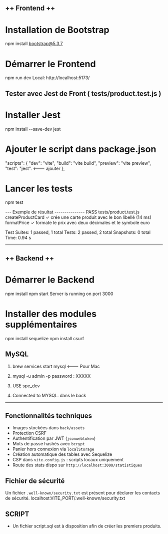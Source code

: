 
  ## ++ Frontend  ++ 
  # Installation de Bootstrap
  npm install bootstrap@5.3.7

  # Démarrer le Frontend
  npm run dev
  Local:  http://localhost:5173/


  ## Tester avec Jest de Front  ( tests/product.test.js )
  # Installer Jest
  npm install --save-dev jest

  # Ajouter le script dans package.json

  "scripts": {
      "dev": "vite",
      "build": "vite build",
      "preview": "vite preview",
      "test": "jest". <--- ajouter
    },

  # Lancer les tests
  npm test

  ---  Exemple de résultat ---------------
  PASS  tests/product.test.js
    createProductCard
      ✓ crée une carte produit avec le bon libellé (14 ms)
    formatPrice
      ✓ formate le prix avec deux décimales et le symbole euro

  Test Suites: 1 passed, 1 total
  Tests:       2 passed, 2 total
  Snapshots:   0 total
  Time:        0.94 s

  -----------------------------------------

  ## ++ Backend ++
  # Démarrer le Backend
  npm install
  npm start
  Server is running on port 3000

  # Installer des modules supplémentaires
  npm install sequelize
  npm install csurf

  ## MySQL
  1. brew services start mysql <--- Pour Mac
  1. mysql -u admin -p
  password : XXXXX

  2. USE spe_dev
  3. Connected to MYSQL. dans le back

  -----------------------------------------

## Fonctionnalités techniques

- Images stockées dans `back/assets`
- Protection CSRF
- Authentification par JWT (`jsonwebtoken`)
- Mots de passe hashés avec `bcrypt`
- Panier hors connexion via `localStorage`
- Création automatique des tables avec Sequelize
- CSP dans `vite.config.js` : scripts locaux uniquement
- Route des stats dispo sur `http://localhost:3000/statistiques`

## Fichier de sécurité

Un fichier `.well-known/security.txt` est présent pour déclarer les contacts de sécurité.
localhost:VITE_PORT/.well-known/security.txt

## SCRIPT

- Un fichier script.sql est à disposition afin de créer les premiers produits.

